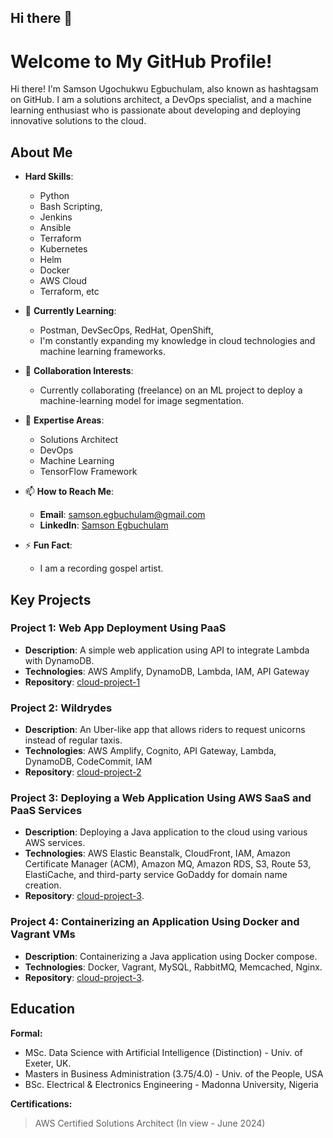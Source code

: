## Hi there 👋

# Welcome to My GitHub Profile!

Hi there! I'm Samson Ugochukwu Egbuchulam, also known as hashtagsam on GitHub. I am a solutions architect, a DevOps specialist, and a machine learning enthusiast who is passionate about developing and deploying innovative solutions to the cloud.

## About Me

- **Hard Skills**: 
  - Python
  - Bash Scripting,
  - Jenkins
  - Ansible
  - Terraform
  - Kubernetes
  - Helm
  - Docker
  - AWS Cloud
  - Terraform, etc
    
- 🌱 **Currently Learning**: 
  - Postman, DevSecOps, RedHat, OpenShift,
  - I'm constantly expanding my knowledge in cloud technologies and machine learning frameworks.
- 👯 **Collaboration Interests**: 
  - Currently collaborating (freelance) on an ML project to deploy a machine-learning model for image segmentation.
- 💬 **Expertise Areas**: 
  - Solutions Architect
  - DevOps
  - Machine Learning
  - TensorFlow Framework
- 📫 **How to Reach Me**: 
  - **Email**: [samson.egbuchulam@gmail.com](mailto:samson.egbuchulam@gmail.com)
  - **LinkedIn**: [Samson Egbuchulam](https://www.linkedin.com/in/samson-egbuchulam)
- ⚡ **Fun Fact**: 
  - I am a recording gospel artist.

## Key Projects
### Project 1: Web App Deployment Using PaaS
- **Description**: A simple web application using API to integrate Lambda with DynamoDB.
- **Technologies**: AWS Amplify, DynamoDB, Lambda, IAM, API Gateway
- **Repository**: [cloud-project-1](https://github.com/hashtagsam/cloud-project-1)

### Project 2: Wildrydes
- **Description**: An Uber-like app that allows riders to request unicorns instead of regular taxis.
- **Technologies**: AWS Amplify, Cognito, API Gateway, Lambda, DynamoDB, CodeCommit, IAM
- **Repository**: [cloud-project-2](https://github.com/hashtagsam/cloud-project-2)

### Project 3: Deploying a Web Application Using AWS SaaS and PaaS Services
- **Description**: Deploying a Java application to the cloud using various AWS services.
- **Technologies**: AWS Elastic Beanstalk, CloudFront, IAM, Amazon Certificate Manager (ACM), Amazon MQ, Amazon RDS, S3, Route 53, ElastiCache, and third-party service GoDaddy for domain name creation.
- **Repository**: [cloud-project-3](https://github.com/hashtagsam/cloud-project-3).

### Project 4: Containerizing an Application Using Docker and Vagrant VMs
- **Description**: Containerizing a Java application using Docker compose.
- **Technologies**: Docker, Vagrant, MySQL, RabbitMQ, Memcached, Nginx.
- **Repository**: [cloud-project-3](https://github.com/hashtagsam/cloud-project-3).

## Education
**Formal:**
- MSc. Data Science with Artificial Intelligence (Distinction) - Univ. of Exeter, UK.
- Masters in Business Administration (3.75/4.0) - Univ. of the People, USA
- BSc. Electrical & Electronics Engineering - Madonna University, Nigeria

**Certifications:**
> AWS Certified Solutions Architect (In view - June 2024)


